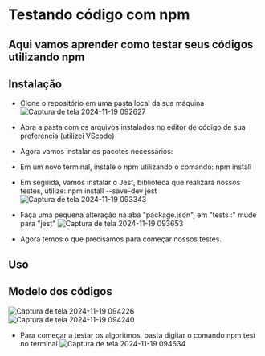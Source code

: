 # Testando código com npm

## Aqui vamos aprender como testar seus códigos utilizando npm


## Instalação

* Clone o repositório em uma pasta local da sua máquina
![Captura de tela 2024-11-19 092627](https://github.com/user-attachments/assets/15be7b74-c298-4e56-b79a-420cdab871d2)

* Abra a pasta com os arquivos instalados no editor de código de sua preferencia (utilizei VScode)

* Agora vamos instalar os pacotes necessários:
* Em um novo terminal, instale o npm utilizando o comando: npm install 
* Em seguida, vamos instalar o Jest, biblioteca que realizará nossos testes, utilize: npm install --save-dev jest
![Captura de tela 2024-11-19 093343](https://github.com/user-attachments/assets/d14d8a09-0b67-4da9-8326-689eed6d7760)

* Faça uma pequena alteração na aba "package.json", em "tests :" mude para "jest"
![Captura de tela 2024-11-19 093653](https://github.com/user-attachments/assets/a777d907-bb48-429d-a83c-b2617bbe107a)

* Agora temos o que precisamos para começar nossos testes.

## Uso

## Modelo dos códigos
![Captura de tela 2024-11-19 094226](https://github.com/user-attachments/assets/ab54f389-d385-49df-b516-0f701200e8e4)
![Captura de tela 2024-11-19 094240](https://github.com/user-attachments/assets/61fe0ba1-197c-436d-b9c9-6162fdf0d291)

* Para começar a testar os algoritmos, basta digitar o comando npm test no terminal
![Captura de tela 2024-11-19 094634](https://github.com/user-attachments/assets/c2ca50e6-00e2-4a17-a0e9-5b2ecd1954e9)

